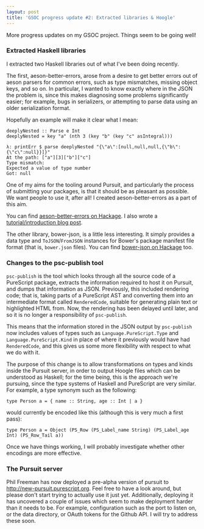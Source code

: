 ```yaml
---
layout: post
title: 'GSOC progress update #2: Extracted libraries & Hoogle'
---
```


More progress updates on my GSOC project. Things seem to be going well!

### Extracted Haskell libraries

I extracted two Haskell libraries out of what I've been doing recently.

The first, aeson-better-errors, arose from a desire to get better errors out of
aeson parsers for common errors, such as type mismatches, missing object keys,
and so on. In particular, I wanted to know exactly where in the JSON the
problem is, since this makes diagnosing some problems significantly easier; for
example, bugs in serializers, or attempting to parse data using an older
serialization format.

Hopefully an example will make it clear what I mean:

    deeplyNested :: Parse e Int
    deeplyNested = key "a" (nth 3 (key "b" (key "c" asIntegral)))

    λ: printErr $ parse deeplyNested "{\"a\":[null,null,null,{\"b\":{\"c\":null}}]}"
    At the path: ["a"][3]["b"]["c"]
    Type mismatch:
    Expected a value of type number
    Got: null

One of my aims for the tooling around Pursuit, and particularly the process of
submitting your packages, is that it should be as pleasant as possible. We want
people to use it, after all! I created aeson-better-errors as a part of this
aim.

You can find [aeson-better-errors on Hackage][]. I also wrote a
[tutorial/introduction blog post][].

The other library, bower-json, is a little less interesting. It simply provides
a data type and `ToJSON`/`FromJSON` instances for Bower's package manifest file
format (that is, `bower.json` files). You can find [bower-json on Hackage][]
too.

### Changes to the psc-publish tool

`psc-publish` is the tool which looks through all the source code of a
PureScript package, extracts the information required to host it on Pursuit,
and dumps that information as JSON. Previously, this included rendering code;
that is, taking parts of a PureScript AST and converting them into an
intermediate format called `RenderedCode`, suitable for generating plain text
or highlighted HTML from. Now, the rendering has been delayed until later, and
so it is no longer a responsibility of `psc-publish`.

This means that the information stored in the JSON output by `psc-publish` now
includes values of types such as `Language.PureScript.Type` and
`Language.PureScript.Kind` in place of where it previously would have had
`RenderedCode`, and this gives us some more flexibility with respect to what we
do with it.

The purpose of this change is to allow transformations on types and kinds
inside the Pursuit server, in order to output Hoogle files which can be
understood as Haskell; for the time being, this is the approach we're pursuing,
since the type systems of Haskell and PureScript are very similar. For example,
a type synonym such as the following:

    type Person a = { name :: String, age :: Int | a }

would currently be encoded like this (although this is very much a first pass):

    type Person a = Object (PS_Row (PS_Label_name String) (PS_Label_age Int) (PS_Row_Tail a))

Once we have things working, I will probably investigate whether other
encodings are more effective.

### The Pursuit server

Phil Freeman has now deployed a pre-alpha version of pursuit to
<http://new-pursuit.purescript.org>. Feel free to have a look around, but
please don't start trying to actually use it just yet. Additionally, deploying
it has uncovered a couple of issues which seem to make deployment harder than
it needs to be. For example, configuration such as the port to listen on, or
the data directory, or OAuth tokens for the Github API. I will try to address
these soon.

[aeson-better-errors on Hackage]: https://hackage.haskell.org/package/aeson-better-errors
[tutorial/introduction blog post]: /blog/aeson-better-errors/
[bower-json on Hackage]: https://hackage.haskell.org/package/bower-json
